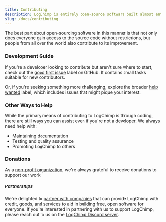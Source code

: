 ```yaml
---
title: Contributing
description: LogChimp is entirely open-source software built almost entirely by volunteer contributors for product owners to build a better version of their product.
slug: /docs/contributing
---
```


The best part about open-sourcing software in this manner is that not only does everyone gain access to the source code without restrictions, but people from all over the world also contribute to its improvement.

### Development Guide

If you're a developer looking to contribute but aren't sure where to start, check out the [good first issue](https://github.com/logchimp/logchimp/labels/good%20first%20issue) label on GitHub. It contains small tasks suitable for new contributors.

Or, if you're seeking something more challenging, explore the broader [help wanted](https://github.com/logchimp/logchimp/labels/help%20wanted) label, which includes issues that might pique your interest.

### Other Ways to Help

While the primary means of contributing to LogChimp is through coding, there are still ways you can assist even if you're not a developer. We always need help with:

- Maintaining documentation
- Testing and quality assurance
- Promoting LogChimp to others

### Donations

As a [non-profit organization](https://github.com/logchimp/), we're always grateful to receive donations to support our work.

##### Partnerships

We're delighted to [partner with companies](https://logchimp.codecarrot.net/partners) that can provide LogChimp with credit, goods, and services to aid in building free, open software for everyone. If you're interested in partnering with us to support LogChimp, please reach out to us on the [LogChimp Discord server](https://discordapp.com/invite/A7mztcC/).
